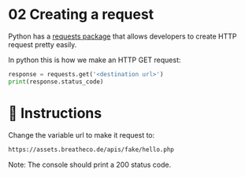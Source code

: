# 02 Creating a request

Python has a [requests package](https://requests.readthedocs.io/en/master/) that allows developers to create HTTP request pretty easily.

In python this is how we make an HTTP GET request:

```python
response = requests.get('<destination url>')
print(response.status_code)
```

# 📝 Instructions

Change the variable url to make it request to: 

```bash
https://assets.breatheco.de/apis/fake/hello.php
```

Note: The console should print a 200 status code.